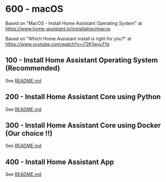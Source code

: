 # 600 - macOS

Based on "MacOS - Install Home Assistant Operating System" at https://www.home-assistant.io/installation/macos

Based on "Which Home Assistant install is right for you?" at https://www.youtube.com/watch?v=i72K1wyuTfg

## 100 - Install Home Assistant Operating System (Recommended)

See [README.md](./100/README.md)

## 200 - Install Home Assistant Core using Python

See [README.md](./200/README.md)

## 300 - Install Home Assistant Core using Docker (Our choice !!)

See [README.md](./300/README.md)

## 400 - Install Home Assistant App

See [README.md](./400/README.md)
